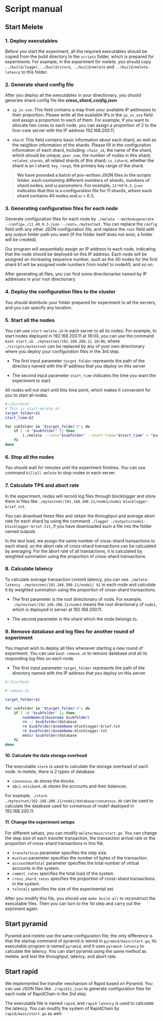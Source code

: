 # Script manual

## Start Melete

### 1. Deploy executables

Before you start the experiment, all the required executables should be copied from the build directory to the `scripts` folder, which is prepared for experiments. For example, in the experiment for melete, you should copy `../build/logger`, `../build/store`, `../build/melete` and `../build/melete-latency` to this folder.

### 2. Generate shard config file

After you deploy all the executables in your directionary, you shuold generate shard config file like **_cross_shard_config.json_**.

- `ip_in_use`: This field contains a map from your available IP addresses to their proportion. Please write all the available IPs in the `ip_in_use` field and assign a proportion to each of them. For example, if you want to allocate two cores to each node, you can assign a proportion of 2 to the four-core server with the IP address 192.168.200.11.

- `shard`: This field contains basic information about each shard, as well as the neighbor information of the shards. Please fill in the configuration information of each shard, including: `chain_id`, the name of the shard, which should be unique; `peer_num`, the number of nodes in this shard; `related_shards`, all related shards of this shard; `is_ishard`, whether the shard is an I shard; `key_range`, the primary key range of the shard.

> **We have provided a batch of pre-written JSON files in the scripts folder, each containing different numbers of shards, numbers of shard nodes, and ω parameters. For example, `11*40*0.3.json` indicates that this is a configuration file for 11 shards, where each shard contains 40 nodes and ω = 0.3.**

### 3. Generating configuration files for each node

Generate configuration files for each node by `./melete --method=generate --config=./11_40_0.3.json --root=./mytestnet`. You can replace the `config` field with any other JSON configuration file, and replace the `root` field with any output folder path you want (if the folder itself does not exist, a folder will be created).

Our program will sequentially assign an IP address to each node, indicating that the node should be deployed on this IP address. Each node will be assigned an increasing sequence number, such as the 40 nodes for the first shard b1 will be assigned node numbers from node1 to node40, and so on.

After generating all files, you can find some directionaries named by IP addresses in your root directionary.

### 4. Deploy the configuration files to the cluster

You should distribute your folder prepared for experiment to all the servers, and you can specify any location.

### 5. Start all the nodes

You can use `start-melete.sh` in each server to all its nodes. For example, to start nodes deployed in 192.168.200.11 at 18:00, you can use the command `bash start.sh ./mytestnet/192.168.200.11 18:00`, where `./scripts/mytestnet` can be replaced by any of your own directionary where you deploy your configuration files in the 3rd step.

- The first input parameter `target_folder` represents the path of the directory named with the IP address that you deploy on this server

- The second input parameter `start_time` indicates the time you want the experiment to start.

All nodes will not start until this time point, which makes it convenient for you to start all nodes.

```bash
#!/bin/bash
# This is start-melete.sh
target_folder=$1
start_time=$2

for subfolder in "$target_folder"/*; do
    if [ -d "$subfolder" ]; then
        (./melete --root="$subfolder" --start-time="$start_time" > "$subfolder"/.out 2>&1 &)
    fi
done
```

### 6. Stop all the nodes

You should wait for minutes until the experiment finishes. You can use command `killall melete` to stop nodes in each server.

### 7. Calculate TPS and abort rate

In the experiment, nodes will record log files through blocklogger and store them in files like `./mytestnet/192.168.200.11/node1/node1-blocklogger-brief.txt`.

You can download these files and obtain the throughput and average abort rate for each shard by using the command `./logger ./outputs/node1-blocklogger-brief.txt`, if you have downloaded such a file into the folder named outputs.

In the test load, we assign the same number of cross-shard transactions to each shard, so the abort rate of cross-shard transactions can be calculated by averaging. For the abort rate of all transactions, it is calculated by weighted summation using the proportion of cross-shard transactions.

### 8. Calculate latency

To calculate average transaction commit latency, you can use `./melete-latency ./mytestnet/192.168.200.11/node1/ b1` in each node and calculate it by weighted summation using the proportion of cross-shard transactions.

- The first parameter is the root directionary of node. For example, `./mytestnet/192.168.200.11/node1` means the root directionary of `node1`, which is deployed in server at 192.168.200.11.

- The second parameter is the shard which the node belongs to.

### 9. Remove database and log files for another round of experiment

You maynot wish to deploy all files whenever starting a new round of experiment. You can use `bash remove.sh` to remove database and all its responding log files on each node.

- The first input parameter `target_folder` represents the path of the directory named with the IP address that you deploy on this server.

```bash
#!/bin/bash

# remove.sh

target_folder=$1

for subfolder in "$target_folder"/*; do
    if [ -d "$subfolder" ]; then
        nodeName=$(basename $subfolder)
        rm -r $subfolder/database
        rm $subfolder/$nodeName-blocklogger-brief.txt
        rm $subfolder/$nodeName-blocklogger.txt
        mkdir $subfolder/database
    fi
done
```

#### 10. Calculate the data storage overhead

The executable `store` is used to calculate the storage overhead of each node. In melete, there is 2 types of database.

- `consensus.db` stores the blocks.
- `abci.minibank.db` stores the accounts and their balances.

For example, `./store ./mytestnet/192.168.200.11/node1/database/consensus.db` can be used to calculate the database used for consensus of node1 deployed in 192.168.200.11.

#### 11. Change the experiment setups

For different setups, you can modify `melete/main/start.go`. You can change the step size of each transfer transaction, the transaction arrival rate or the proportion of cross-shard transactions in this file.

- `transferSize` parameter specifies the step size.
- `mustLen` parameter specifies the number of bytes of the transaction.
- `accountNumTotal` parameter specifies the total number of virtual accounts in the system.
- `commit_rates` specifies the total load of the system.
- `cross_shard_rates` specifies the proportion of cross-shard transactions in the system.
- `txTotals` specifies the size of the experimental set.

After you modify this file, you should use `make build-all` to reconstruct the executable files. Then you can turn to the 1st step and carry out the expriment again.

## Start pyramid

Pyramid and melete use the same configuration file; the only difference is that the startup command of pyramid is stored in `pyramid/main/start.go`, its executable program is named `pyramid`, and it uses `pyramid-latency` to calculate the latency. You can start pyramid using the same method as melete, and test the throughput, latency, and abort rate.

## Start rapid

We implemented the transfer mechanism of Rapid based on Pyramid. You can use JSON files like `./rapid11.json` to generate configuration files for each node of RapidChain in the 3rd step.

The executable file is named `rapid`, and `rapid-latency` is used to calculate the latency. You can modify the system of RapidChain by `rapid/main/start.go` as well.
